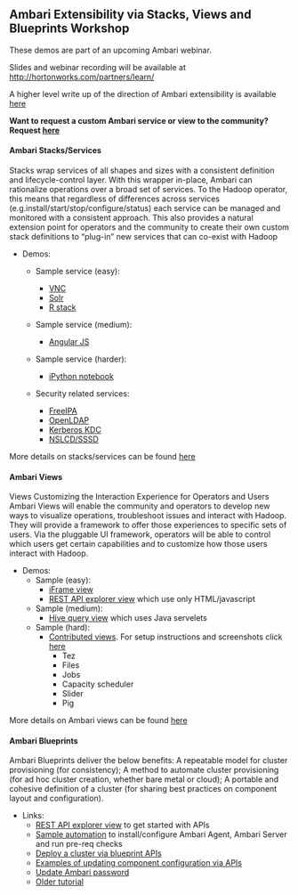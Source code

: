 ## Ambari Extensibility via Stacks, Views and Blueprints Workshop 

These demos are part of an upcoming Ambari webinar.

Slides and webinar recording will be available at http://hortonworks.com/partners/learn/

A higher level write up of the direction of Ambari extensibility is available [here](http://hortonworks.com/blog/future-apache-ambari/)

**Want to request a custom Ambari service or view to the community? Request [here](https://github.com/abajwa-hw/ambari-workshops/issues)**

#### Ambari Stacks/Services 
Stacks wrap services of all shapes and sizes with a consistent definition and lifecycle-control layer. With this wrapper in-place, Ambari can rationalize operations over a broad set of services.
To the Hadoop operator, this means that regardless of differences across services (e.g.install/start/stop/configure/status) each service can be managed and monitored with a consistent approach.
This also provides a natural extension point for operators and the community to create their own custom stack definitions to “plug-in” new services that can co-exist with Hadoop

- Demos:
  - Sample service (easy): 
    - [VNC](https://github.com/abajwa-hw/vnc-stack)
    - [Solr](https://github.com/abajwa-hw/search-demo/tree/master/solr_stack)
    - [R stack](https://github.com/randerzander/r-stack)
  - Sample service (medium): 
    - [Angular JS](https://github.com/abajwa-hw/search-demo)
  - Sample service (harder): 
    - [iPython notebook](https://github.com/randerzander/ipython-stack) 

  - Security related services: 
    - [FreeIPA](https://github.com/abajwa-hw/freeipa-stack)
    - [OpenLDAP](https://github.com/abajwa-hw/openldap-stack)
    - [Kerberos KDC](https://github.com/abajwa-hw/kdc-stack)
    - [NSLCD/SSSD](https://github.com/abajwa-hw/nslcd-stack)
    
More details on stacks/services can be found [here](https://cwiki.apache.org/confluence/display/AMBARI/Stacks+and+Services)


#### Ambari Views

Views Customizing the Interaction Experience for Operators and Users
Ambari Views will enable the community and operators to develop new ways to visualize operations, troubleshoot issues and interact with Hadoop. They will provide a framework to offer those experiences to specific sets of users. Via the pluggable UI framework, operators will be able to control which users get certain capabilities and to customize how those users interact with Hadoop.

- Demos:
  - Sample (easy): 
    - [iFrame view](https://github.com/abajwa-hw/iframe-view)
    - [REST API explorer view](https://github.com/abajwa-hw/blueprints-view) which use only HTML/javascript
  - Sample (medium): 
    - [Hive query view](https://github.com/randerzander/servlet-view-example) which uses Java servelets
  - Sample (hard): 
    - [Contributed views](https://github.com/apache/ambari/tree/trunk/contrib/views). For setup instructions and screenshots click [here](https://github.com/abajwa-hw/ambari-workshops/blob/master/contributed-views.md)
      - Tez
      - Files
      - Jobs
      - Capacity scheduler 
      - Slider
      - Pig
      

More details on Ambari views can be found [here](https://cwiki.apache.org/confluence/display/AMBARI/Views)

#### Ambari Blueprints

Ambari Blueprints deliver the below benefits:
A repeatable model for cluster provisioning (for consistency);
A method to automate cluster provisioning (for ad hoc cluster creation, whether bare metal or cloud);
A portable and cohesive definition of a cluster (for sharing best practices on component layout and configuration).

- Links:
  - [REST API explorer view](https://github.com/abajwa-hw/blueprints-view) to get started with APIs
  - [Sample automation](https://github.com/seanorama/ambari-bootstrap) to install/configure Ambari Agent, Ambari Server and run pre-req checks
  - [Deploy a cluster via blueprint APIs](https://cwiki.apache.org/confluence/display/AMBARI/Blueprints)
  - [Examples of updating component configuration via APIs](https://gist.github.com/seanorama/6e2958f847cee2132792#file-configurations-md)
  - [Update Ambari password](https://gist.github.com/seanorama/6e2958f847cee2132792#file-change_password-md)
  - [Older tutorial](http://hortonworks.com/blog/ambari-blueprints-delivers-missing-component-cluster-provisioning/)